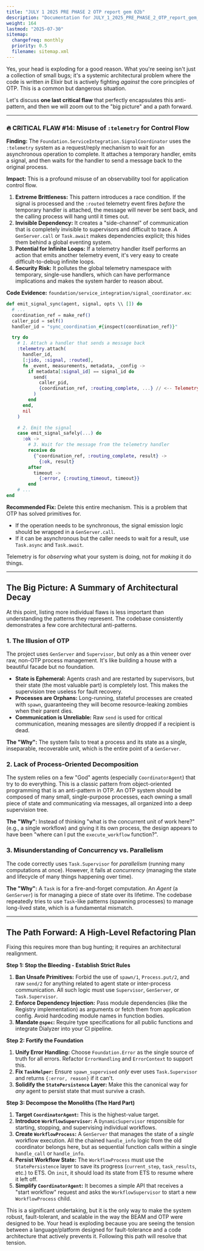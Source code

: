 ```yaml
---
title: "JULY 1 2025 PRE PHASE 2 OTP report gem 02b"
description: "Documentation for JULY_1_2025_PRE_PHASE_2_OTP_report_gem_02b from the Foundation repository."
weight: 164
lastmod: "2025-07-30"
sitemap:
  changefreq: monthly
  priority: 0.5
  filename: sitemap.xml
---
```


Yes, your head is exploding for a good reason. What you're seeing isn't just a collection of small bugs; it's a systemic architectural problem where the code is written *in* Elixir but is actively fighting *against* the core principles of OTP. This is a common but dangerous situation.

Let's discuss **one last critical flaw** that perfectly encapsulates this anti-pattern, and then we will zoom out to the "big picture" and a path forward.

---

### 🔥 CRITICAL FLAW #14: Misuse of `:telemetry` for Control Flow

**Finding:**
The `Foundation.ServiceIntegration.SignalCoordinator` uses the `:telemetry` system as a request/reply mechanism to wait for an asynchronous operation to complete. It attaches a temporary handler, emits a signal, and then waits for the handler to send a message back to the original process.

**Impact:**
This is a profound misuse of an observability tool for application control flow.
1.  **Extreme Brittleness:** This pattern introduces a race condition. If the signal is processed and the `:routed` telemetry event fires *before* the temporary handler is attached, the message will never be sent back, and the calling process will hang until it times out.
2.  **Invisible Dependency:** It creates a "side-channel" of communication that is completely invisible to supervisors and difficult to trace. A `GenServer.call` or `Task.await` makes dependencies explicit; this hides them behind a global eventing system.
3.  **Potential for Infinite Loops:** If a telemetry handler itself performs an action that emits another telemetry event, it's very easy to create difficult-to-debug infinite loops.
4.  **Security Risk:** It pollutes the global telemetry namespace with temporary, single-use handlers, which can have performance implications and makes the system harder to reason about.

**Code Evidence:**
`foundation/service_integration/signal_coordinator.ex`:
```elixir
def emit_signal_sync(agent, signal, opts \\ []) do
  # ...
  coordination_ref = make_ref()
  caller_pid = self()
  handler_id = "sync_coordination_#{inspect(coordination_ref)}"

  try do
    # 1. Attach a handler that sends a message back
    :telemetry.attach(
      handler_id,
      [:jido, :signal, :routed],
      fn _event, measurements, metadata, _config ->
        if metadata[:signal_id] == signal_id do
          send(
            caller_pid,
            {coordination_ref, :routing_complete, ...} // <-- Telemetry handler doing application logic
          )
        end
      end,
      nil
    )

    # 2. Emit the signal
    case emit_signal_safely(...) do
      :ok ->
        # 3. Wait for the message from the telemetry handler
        receive do
          {^coordination_ref, :routing_complete, result} ->
            {:ok, result}
        after
          timeout ->
            {:error, {:routing_timeout, timeout}}
        end
    # ...
end
```

**Recommended Fix:**
Delete this entire mechanism. This is a problem that OTP has solved primitives for.
-   If the operation needs to be synchronous, the signal emission logic should be wrapped in a `GenServer.call`.
-   If it can be asynchronous but the caller needs to wait for a result, use `Task.async` and `Task.await`.

Telemetry is for *observing* what your system is doing, not for *making* it do things.

---

## The Big Picture: A Summary of Architectural Decay

At this point, listing more individual flaws is less important than understanding the patterns they represent. The codebase consistently demonstrates a few core architectural anti-patterns.

### 1. The Illusion of OTP
The project uses `GenServer` and `Supervisor`, but only as a thin veneer over raw, non-OTP process management. It's like building a house with a beautiful facade but no foundation.
- **State is Ephemeral:** Agents crash and are restarted by supervisors, but their state (the most valuable part) is completely lost. This makes the supervision tree useless for fault recovery.
- **Processes are Orphans:** Long-running, stateful processes are created with `spawn`, guaranteeing they will become resource-leaking zombies when their parent dies.
- **Communication is Unreliable:** Raw `send` is used for critical communication, meaning messages are silently dropped if a recipient is dead.

**The "Why":** The system fails to treat a process and its state as a single, inseparable, recoverable unit, which is the entire point of a `GenServer`.

### 2. Lack of Process-Oriented Decomposition
The system relies on a few "God" agents (especially `CoordinatorAgent`) that try to do everything. This is a classic pattern from object-oriented programming that is an anti-pattern in OTP. An OTP system should be composed of many small, single-purpose processes, each owning a small piece of state and communicating via messages, all organized into a deep supervision tree.

**The "Why":** Instead of thinking "what is the concurrent unit of work here?" (e.g., a single workflow) and giving it its own process, the design appears to have been "where can I put the `execute_workflow` function?".

### 3. Misunderstanding of Concurrency vs. Parallelism
The code correctly uses `Task.Supervisor` for *parallelism* (running many computations at once). However, it fails at *concurrency* (managing the state and lifecycle of many things happening over time).

**The "Why":** A `Task` is for a fire-and-forget computation. An *Agent* (a `GenServer`) is for managing a piece of state over its lifetime. The codebase repeatedly tries to use `Task`-like patterns (spawning processes) to manage long-lived state, which is a fundamental mismatch.

---

## The Path Forward: A High-Level Refactoring Plan

Fixing this requires more than bug hunting; it requires an architectural realignment.

**Step 1: Stop the Bleeding - Establish Strict Rules**
1.  **Ban Unsafe Primitives:** Forbid the use of `spawn/1`, `Process.put/2`, and raw `send/2` for anything related to agent state or inter-process communication. All such logic must use `Supervisor`, `GenServer`, or `Task.Supervisor`.
2.  **Enforce Dependency Injection:** Pass module dependencies (like the Registry implementation) as arguments or fetch them from application config. Avoid hardcoding module names in function bodies.
3.  **Mandate `@spec`:** Require type specifications for all public functions and integrate Dialyzer into your CI pipeline.

**Step 2: Fortify the Foundation**
1.  **Unify Error Handling:** Choose `Foundation.Error` as the single source of truth for all errors. Refactor `ErrorHandling` and `ErrorContext` to support this.
2.  **Fix `TaskHelper`:** Ensure `spawn_supervised` *only* ever uses `Task.Supervisor` and returns `{:error, reason}` if it can't.
3.  **Solidify the `StatePersistence` Layer:** Make this the canonical way for *any* agent to persist state that must survive a crash.

**Step 3: Decompose the Monoliths (The Hard Part)**
1.  **Target `CoordinatorAgent`:** This is the highest-value target.
2.  **Introduce `WorkflowSupervisor`:** A `DynamicSupervisor` responsible for starting, stopping, and supervising individual workflows.
3.  **Create `WorkflowProcess`:** A `GenServer` that manages the state of a *single* workflow execution. All the chained `handle_info` logic from the old coordinator belongs here, but as sequential function calls within a single `handle_call` or `handle_info`.
4.  **Persist Workflow State:** The `WorkflowProcess` must use the `StatePersistence` layer to save its progress (`current_step`, `task_results`, etc.) to ETS. On `init`, it should load its state from ETS to resume where it left off.
5.  **Simplify `CoordinatorAgent`:** It becomes a simple API that receives a "start workflow" request and asks the `WorkflowSupervisor` to start a new `WorkflowProcess` child.

This is a significant undertaking, but it is the only way to make the system robust, fault-tolerant, and scalable in the way the BEAM and OTP were designed to be. Your head is exploding because you are seeing the tension between a language/platform designed for fault-tolerance and a code architecture that actively prevents it. Following this path will resolve that tension.
